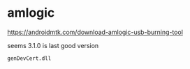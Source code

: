 # amlogic

https://androidmtk.com/download-amlogic-usb-burning-tool

seems 3.1.0 is last good version

`genDevCert.dll`
